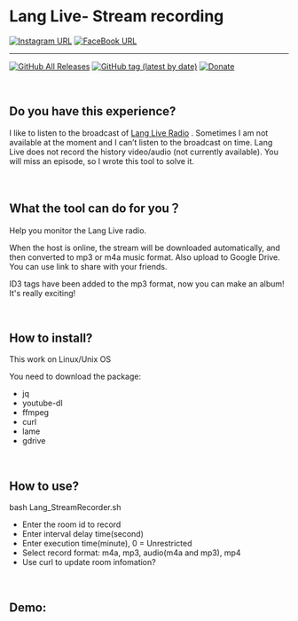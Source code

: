 # Lang Live- Stream recording


[![Instagram URL](https://img.shields.io/twitter/url/https/www.instagram.com/yepwie?label=Follow&logo=instagram&style=social)](https://www.instagram.com/yepwie/) [![FaceBook URL](https://img.shields.io/twitter/url/https/www.facebook.com/william.yep?label=Like&logo=facebook&style=social)](https://www.facebook.com/william.yep)

------

[![GitHub All Releases](https://img.shields.io/github/downloads/wieTW/LangLive-Stream-recording/total?color=green)](https://github.com/wieTW/LangLive-Stream-recording/releases) 
[![GitHub tag (latest by date)](https://img.shields.io/github/v/tag/wieTW/LangLive-Stream-recording?color=yellow&label=Latest%20Release)](https://github.com/wieTW/LangLive-Stream-recording/releases) 
[![Donate](https://img.shields.io/badge/Donate-PayPal-blue.svg)](https://paypal.me/wieTW)

<br/>

## Do you have this experience?

I like to listen to the broadcast of [Lang Live Radio](http://lang.live) . 
Sometimes I am not available at the moment and I can’t listen to the broadcast on time. 
Lang Live does not record the history video/audio (not currently available). 
You will miss an episode, so I wrote this tool to solve it.

<br/>


## What the tool can do for you？

Help you monitor the Lang Live radio.

When the host is online, the stream will be downloaded automatically, and then converted to mp3 or m4a music format.
Also upload to Google Drive. You can use link to share with your friends.

ID3 tags have been added to the mp3 format, now you can make an album! It's really exciting!

<br/>

## How to install?
This work on Linux/Unix OS

You need to download the package:
* jq
* youtube-dl
* ffmpeg
* curl
* lame
* gdrive

<br/>

## How to use?
bash Lang_StreamRecorder.sh
* Enter the room id to record 
* Enter interval delay time(second)
* Enter execution time(minute), 0 = Unrestricted
* Select record format: m4a, mp3, audio(m4a and mp3), mp4
* Use curl to update room infomation?

<br/>

## Demo:

<br/>

